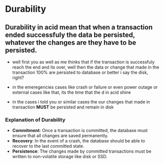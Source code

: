 # Durability

## Durability in acid mean that when a transaction ended successfuly the data be persisted, whatever the changes are they have to be persisted.

- well first you as well as me thinks that if the transaction is successfuly reach the end and its over, well then the data or change that made in the transaction 100% are persisted to database or better i say the disk, right?

- in the emeregencies cases like crash or failure or even power outage or external cases like that, its the time that the d in acid shine

- in the cases i told you or similar cases the our changes that made in transaction **MUST** be persisted and remain in disk 


### Explanation of Durability

-   **Commitment**: Once a transaction is committed, the database must ensure that all changes are saved permanently.
-   **Recovery**: In the event of a crash, the database should be able to recover to the last committed state.
-   **Persistence**: The changes made by committed transactions must be written to non-volatile storage like disk or SSD.
